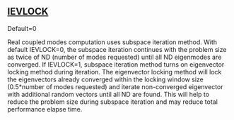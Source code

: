 ## [IEVLOCK](https://nexus.hexagon.com/documentationcenter/bundle/MSC_Nastran_2022.4/page/Nastran_Combined_Book/qrg/parameters/TOC.IEVLOCK.xhtml)

Default=0

Real coupled modes computation uses subspace iteration method. With default IEVLOCK=0, the subspace iteration continues with the problem size as twice of ND (number of modes requested) until all ND eigenmodes are converged. If IEVLOCK=1, subspace iteration method turns on eigenvector locking method during iteration. The eigenvector locking method will lock the eigenvectors already converged within the locking window size (0.5*number of modes requested) and iterate non-converged eigenvector with additional random vectors until all ND are found. This will help to reduce the problem size during subspace iteration and may reduce total performance elapse time.

